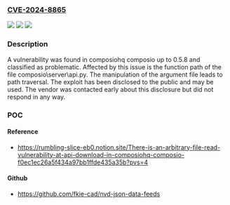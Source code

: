 ### [CVE-2024-8865](https://cve.mitre.org/cgi-bin/cvename.cgi?name=CVE-2024-8865)
![](https://img.shields.io/static/v1?label=Product&message=composio&color=blue)
![](https://img.shields.io/static/v1?label=Version&message=%3D%200.5.0%20&color=brighgreen)
![](https://img.shields.io/static/v1?label=Vulnerability&message=Path%20Traversal&color=brighgreen)

### Description

A vulnerability was found in composiohq composio up to 0.5.8 and classified as problematic. Affected by this issue is the function path of the file composio\server\api.py. The manipulation of the argument file leads to path traversal. The exploit has been disclosed to the public and may be used. The vendor was contacted early about this disclosure but did not respond in any way.

### POC

#### Reference
- https://rumbling-slice-eb0.notion.site/There-is-an-arbitrary-file-read-vulnerability-at-api-download-in-composiohq-composio-f0ec1ec26a5f434a97bb1ffde435a35b?pvs=4

#### Github
- https://github.com/fkie-cad/nvd-json-data-feeds

